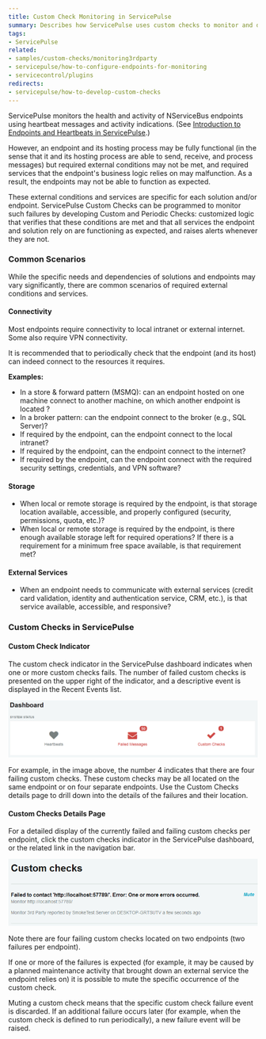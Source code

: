 ```yaml
---
title: Custom Check Monitoring in ServicePulse
summary: Describes how ServicePulse uses custom checks to monitor and detect problem that are unique to the solution or endpoint(s) monitored
tags:
- ServicePulse
related:
- samples/custom-checks/monitoring3rdparty
- servicepulse/how-to-configure-endpoints-for-monitoring
- servicecontrol/plugins
redirects:
- servicepulse/how-to-develop-custom-checks
---
```


ServicePulse monitors the health and activity of NServiceBus endpoints using heartbeat messages and activity indications. (See [Introduction to Endpoints and Heartbeats in ServicePulse](intro-endpoints-heartbeats.md).)

However, an endpoint and its hosting process may be fully functional (in the sense that it and its hosting process are able to send, receive, and process messages) but required external conditions may not be met, and required services that the endpoint's business logic relies on may malfunction. As a result, the endpoints may not be able to function as expected.

These external conditions and services are specific for each solution and/or endpoint. ServicePulse Custom Checks can be programmed to monitor such failures by developing Custom and Periodic Checks: customized logic that verifies that these conditions are met and that all services the endpoint and solution rely on are functioning as expected, and raises alerts whenever they are not.


### Common Scenarios

While the specific needs and dependencies of solutions and endpoints may vary significantly, there are common scenarios of required external conditions and services.


#### Connectivity

Most endpoints require connectivity to local intranet or external internet. Some also require VPN connectivity.

It is recommended that to periodically check that the endpoint (and its host) can indeed connect to the resources it requires.

**Examples:**

 * In a store & forward pattern (MSMQ): can an endpoint hosted on one machine connect to another machine, on which another endpoint is located ?
 * In a broker pattern: can the endpoint connect to the broker (e.g., SQL Server)?
 * If required by the endpoint, can the endpoint connect to the local intranet?
 * If required by the endpoint, can the endpoint connect to the internet?
 * If required by the endpoint, can the endpoint connect with the required security settings, credentials, and VPN software?


#### Storage

 * When local or remote storage is required by the endpoint, is that storage location available, accessible, and properly configured (security, permissions, quota, etc.)?
 * When local or remote storage is required by the endpoint, is there enough available storage left for required operations? If there is a requirement for a minimum free space available, is that requirement met?


#### External Services

* When an endpoint needs to communicate with external services (credit card validation, identity and authentication service, CRM, etc.), is that service available, accessible, and responsive?


### Custom Checks in ServicePulse


#### Custom Check Indicator

The custom check indicator in the ServicePulse dashboard indicates when one or more custom checks fails. The number of failed custom checks is presented on the upper right of the indicator, and a descriptive event is displayed in the Recent Events list.

![Custom Checks](images/custom-checks.png)

For example, in the image above, the number 4 indicates that there are four failing custom checks. These custom checks may be all located on the same endpoint or on four separate endpoints. Use the Custom Checks details page to drill down into the details of the failures and their location.


#### Custom Checks Details Page

For a detailed display of the currently failed and failing custom checks per endpoint, click the custom checks indicator in the ServicePulse dashboard, or the related link in the navigation bar.

![Custom Checks Details page](images/custom-checks-details.png)

Note there are four failing custom checks located on two endpoints (two failures per endpoint).

If one or more of the failures is expected (for example, it may be caused by a planned maintenance activity that brought down an external service the endpoint relies on) it is possible to mute the specific occurrence of the custom check.

Muting a custom check means that the specific custom check failure event is discarded. If an additional failure occurs later (for example, when the custom check is defined to run periodically), a new failure event will be raised.